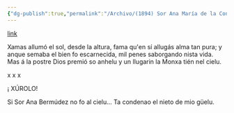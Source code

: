 ```yaml
---
{"dg-publish":true,"permalink":"/Archivo/(1894) Sor Ana María de la Concepción Bermúdez de Barres/","tags":["#Siglo_19","central","a1894","Teodoro_Cuesta","escrito","Mieres","poema"]}
---
```


[link](https://asturies.com/cavedaynava/sorana.txt)

Xamas allumó el sol, desde la altura, 
fama qu'en sí allugás alma  tan pura; 
y anque semaba el bien fo escarnecida, 
mil penes saborgando nista vida. 
Mas á la postre Dios premió so anhelu 
y un llugarin la Monxa tién nel cielu.

x
x x

¡ XÚROLO!

Si Sor Ana Bermúdez no fo al cielu... 
Ta condenao el nieto de mio güelu.